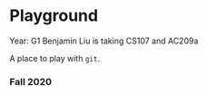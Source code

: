 # Playground
Year: G1
Benjamin Liu is taking CS107 and AC209a

A place to play with `git`.

### Fall 2020
